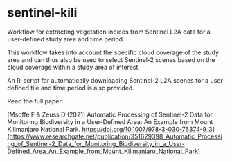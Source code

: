 # sentinel-kili
Workflow for extracting vegetation indices from Sentinel L2A data for a user-defined study area and time period.

This workflow takes into account the specific cloud coverage of the study area and can thus also be used to select Sentinel-2 scenes based on the cloud coverage within a study area of interest.

An R-script for automatically downloading Sentinel-2 L2A scenes for a user-defined tile and time period is also provided. 

Read the full paper:

[Msoffe F & Zeuss D (2021) Automatic Processing of Sentinel-2 Data for Monitoring Biodiversity in a User-Defined Area: An Example from Mount Kilimanjaro National Park. https://doi.org/10.1007/978-3-030-76374-9_3](https://www.researchgate.net/publication/351629398_Automatic_Processing_of_Sentinel-2_Data_for_Monitoring_Biodiversity_in_a_User-Defined_Area_An_Example_from_Mount_Kilimanjaro_National_Park)


